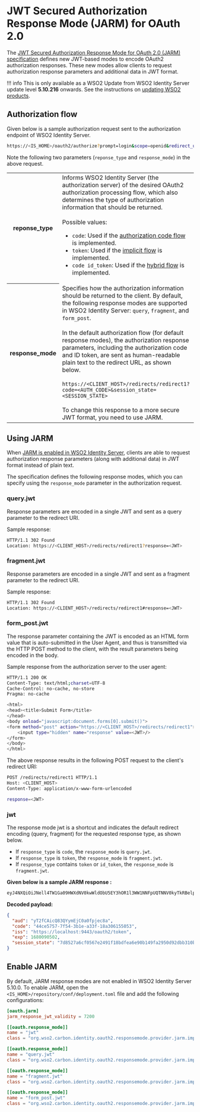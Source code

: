 # JWT Secured Authorization Response Mode (JARM) for OAuth 2.0

The [JWT Secured Authorization Response Mode for OAuth 2.0 (JARM) specification](https://bitbucket.org/openid/fapi/src/master/oauth-v2-jarm.md) defines new JWT-based modes to encode OAuth2 authorization responses. These new modes allow clients to request authorization response parameters and additional data in JWT format.

!!! info
    This is only available as a WSO2 Update from WSO2 Identity Server update level **5.10.216** onwards. See the instructions on [updating WSO2 products](https://updates.docs.wso2.com/en/latest/).

## Authorization flow

Given below is a sample authorization request sent to the authorization endpoint of WSO2 Identity Server.

```bash
https://<IS_HOME>/oauth2/authorize?prompt=login&scope=openid&redirect_uri=https://<CLIENT_HOST>/redirects/redirect1&client_id=<CLIENT_ID>&response_type=<RESPONSE_TYPE>&response_mode=<RESPONSE_MODE>
```

Note the following two parameters (`reponse_type` and `response_mode`) in the above request.

<table>
    <tr>
        <th>
            reponse_type
        </th>
        <td>
            Informs WSO2 Identity Server (the authorization server) of the desired OAuth2 authorization processing flow, which also determines the type of authorization information that should be returned.</br></br>
            Possible values:
            <ul>
                <li>
                    <code>code</code>: Used if the <a href="../authorization-code-grant">authorization code flow</a> is implemented.
                </li>
                <li>
                    <code>token</code>: Used if the <a href="../implicit-grant">implicit flow</a> is implemented.
                </li>
                <li>
                    <code>code id_token</code>: Used if the <a href="../openid-connect-hybrid-flow">hybrid flow</a> is implemented.
                </li>
            </ul>
        </td>
    </tr>
    <tr>
        <th>
            response_mode
        </th>
        <td>
            Specifies how the authorization information should be returned to the client. By default, the following response modes are supported in WSO2 Identity Server: <code>query</code>, <code>fragment</code>, and <code>form_post</code>.</br></br>
            In the default authorization flow (for default response modes), the authorization response parameters, including the authorization code and ID token, are sent as human-readable plain text to the redirect URL, as shown below.</br></br>
            <code>https://&lt;CLIENT_HOST&gt;/redirects/redirect1?code=&lt;AUTH_CODE&gt;&session_state=&lt;SESSION_STATE&gt;</code></br></br>
            To change this response to a more secure JWT format, you need to use JARM.
        </td>
    </tr>
</table>

## Using JARM

When [JARM is enabled in WSO2 Identity Server](#enable-jarm), clients are able to request authorization response parameters (along with additional data) in JWT format instead of plain text.

The specification defines the following response modes, which you can specify using the `response_mode` parameter in the authorization request.

### query.jwt
  
Response parameters are encoded in a single JWT and sent as a query parameter to the redirect URI.

Sample response:

```bash
HTTP/1.1 302 Found
Location: https://<CLIENT_HOST>/redirects/redirect1?response=<JWT>
```

### fragment.jwt

Response parameters are encoded in a single JWT and sent as a fragment parameter to the redirect URI.

Sample response:

```bash
HTTP/1.1 302 Found
Location: https://<CLIENT_HOST>/redirects/redirect1#response=<JWT>
```

### form_post.jwt

The response parameter containing the JWT is encoded as an HTML form value that is auto-submitted in the User Agent, and thus is transmitted via the HTTP POST method to the client, with the result parameters being encoded in the body.

Sample response from the authorization server to the user agent:

```bash
HTTP/1.1 200 OK
Content-Type: text/html;charset=UTF-8
Cache-Control: no-cache, no-store
Pragma: no-cache

<html>
<head><title>Submit Form</title>
</head>
<body onload="javascript:document.forms[0].submit()">
<form method="post" action="https://<CLIENT_HOST>/redirects/redirect1">
    <input type="hidden" name="response" value=<JWT>/>
</form>
</body>
</html>
```

The above response results in the following POST request to the client's redirect URI:

```bash
POST /redirects/redirect1 HTTP/1.1
Host: <CLIENT_HOST>
Content-Type: application/x-www-form-urlencoded

response=<JWT>
```

### jwt

The response mode jwt is a shortcut and indicates the default redirect encoding (query, fragment) for the requested response type, as shown below.

- If <code>response_type</code> is <code>code</code>, the <code>response_mode</code> is <code>query.jwt</code>.
- If <code>response_type</code> is <code>token</code>, the <code>response_mode</code> is <code>fragment.jwt</code>.
- If <code>response_type</code> contains <code>token</code> or <code>id_token</code>, the <code>response_mode</code> is <code>fragment.jwt</code>.

**Given below is a sample JARM response <JWT>:**

```bash
eyJ4NXQiOiJNell4TW1Ga09HWXdNV0kwWldObU5EY3hOR1l3WW1NNFpUQTNNV0kyTkRBelpHUXpOR00wWkdSbE5qSmtPREZrWkRSaU9URmtNV0ZoTXpVMlpHVmxOZyIsImtpZCI6Ik16WXhNbUZrT0dZd01XSTBaV05tTkRjeE5HWXdZbU00WlRBM01XSTJOREF6WkdRek5HTTBaR1JsTmpKa09ERmtaRFJpT1RGa01XRmhNelUyWkdWbE5nX1JTMjU2IiwiYWxnIjoiUlMyNTYifQ.eyJhdWQiOiJ5VDJmQ0FpY1E4M1FZeW1FakMwYTBmcGplYzhhIiwiY29kZSI6IjQ0Y2U1NzU3LTdmNTQtM2IxZS1hMzNmLTE4YTMwNjE1NTA1MyIsImlzcyI6Imh0dHBzOlwvXC9sb2NhbGhvc3Q6OTQ0M1wvb2F1dGgyXC90b2tlbiIsImV4cCI6MTY4MDA5MDUwMiwic2Vzc2lvbl9zdGF0ZSI6IjdkODUyN2E2Y2YwNTY3ZTI0OTFmMThiZGZlYTZlOTBiMTQ5ZmEyOTUwZDkyZGJiMzEwYjU0MjE5YjczM2U0ODEuc3B1RVlVQm1QX0VMZVRkS1BfZTdKQSJ9.wYIBpEIhYdFq4W3mrx4gcAI2kSgJ5viQ6qGntHsIRMT2wg9F4d-DzMEkMvy4tOup2dlZNby80Sf1djuG44Z-1xbellcuk7hRfotlMOjSLc7fmkzy0b4HvwcN66U9wETWQfixUTbWbOvmqMqzdMQKtSB2b7oWEh5EHOlQQ6vrGJc2eSxquMN_O17PlYKF0smXSgoESIunf8k5sGydO8MvwVZ4-qfqnx7Lx7Huk36CfW-CFI0IXIehi017onOx0FOXwRaizMM45M0zfzyvg4CbZUaGPeGuyO7DVsUPwjdkrjkhiKcXR61S01uqj8-_AAgtZMJHMI3yJQmvWM4ezNe9_Q
```

**Decoded payload:**

```json
{
  "aud": "yT2fCAicQ83QYymEjC0a0fpjec8a",
  "code": "44ce5757-7f54-3b1e-a33f-18a306155053",
  "iss": "https://localhost:9443/oauth2/token",
  "exp": 1680090502,
  "session_state": "7d8527a6cf0567e2491f18bdfea6e90b149fa2950d92dbb310b54219b733e481.spuEYUBmP_ELeTdKP_e7JA"
}
```

## Enable JARM

By default, JARM response modes are not enabled in WSO2 Identity Server 5.10.0. To enable JARM, open the `<IS_HOME>/repository/conf/deployment.toml` file and add the following configurations:

```toml
[oauth.jarm]
jarm_response_jwt_validity = 7200

[[oauth.response_mode]]
name = "jwt"
class = "org.wso2.carbon.identity.oauth2.responsemode.provider.jarm.impl.JwtResponseModeProvider"

[[oauth.response_mode]]
name = "query.jwt"
class = "org.wso2.carbon.identity.oauth2.responsemode.provider.jarm.impl.QueryJwtResponseModeProvider"

[[oauth.response_mode]]
name = "fragment.jwt"
class = "org.wso2.carbon.identity.oauth2.responsemode.provider.jarm.impl.FragmentJwtResponseModeProvider"

[[oauth.response_mode]]
name = "form_post.jwt"
class = "org.wso2.carbon.identity.oauth2.responsemode.provider.jarm.impl.FormPostJwtResponseModeProvider"
```